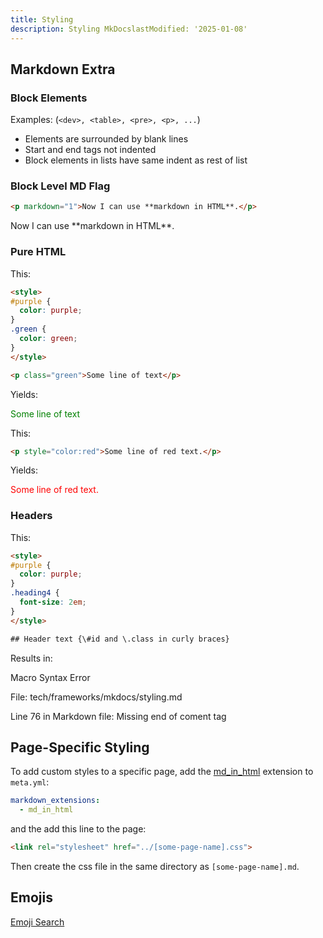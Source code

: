 ```yaml
---
title: Styling
description: Styling MkDocslastModified: '2025-01-08'
---
```


## Markdown Extra

### Block Elements

Examples: (`<dev>, <table>, <pre>, <p>, ...`)

- Elements are surrounded by blank lines
- Start and end tags not indented
- Block elements in lists have same indent as rest of list

### Block Level MD Flag

```md
<p markdown="1">Now I can use **markdown in HTML**.</p>
```

<p markdown="1">Now I can use **markdown in HTML**.</p>

### Pure HTML

This:

```html
<style>
#purple {
  color: purple;
}
.green {
  color: green;
}
</style>

<p class="green">Some line of text</p>
```

Yields:

<style>
#purple {
  color: purple;
}
.green {
  color: green;
}
</style>

<p class="green">Some line of text</p>


This:
```md
<p style="color:red">Some line of red text.</p>
```

Yields:

<p style="color:red">Some line of red text.</p>


### Headers

This:

```html
<style>
#purple {
  color: purple;
}
.heading4 {
  font-size: 2em;
}
</style>

## Header text {\#id and \.class in curly braces}

```
 Results in:

Macro Syntax Error

File: tech/frameworks/mkdocs/styling.md

Line 76 in Markdown file: Missing end of coment tag

## Page-Specific Styling

To add custom styles to a specific page, add the [md_in_html](add-ons/md_in_html) extension to `meta.yml`:

```yml
markdown_extensions:
  - md_in_html
```

and the add this line to the page:

```html
<link rel="stylesheet" href="../[some-page-name].css">
```

Then create the css file in the same directory as `[some-page-name].md`.

## Emojis

[Emoji Search](https://squidfunk.github.io/mkdocs-material/reference/icons-emojis/?h=icons#search)
